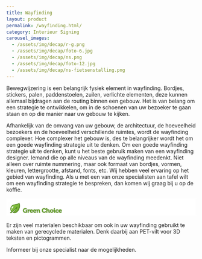 ```yaml
---
title: Wayfinding
layout: product
permalink: /wayfinding.html/
category: Interieur Signing
carousel_images:
  - /assets/img/decap/r-g.png
  - /assets/img/decap/foto-6.jpg
  - /assets/img/decap/ns.png
  - /assets/img/decap/foto-12.jpg
  - /assets/img/decap/ns-fietsenstalling.png
---
```

Bewegwijzering is een belangrijk fysiek element in wayfinding. Bordjes, stickers, palen, paddenstoelen, zuilen, verlichte elementen, deze kunnen allemaal bijdragen aan de routing binnen een gebouw. Het is van belang om een strategie te ontwikkelen, om in de schoenen van uw bezoeker te gaan staan en op die manier naar uw gebouw te kijken. 

Afhankelijk van de omvang van uw gebouw, de architectuur, de hoeveelheid bezoekers en de hoeveelheid verschillende ruimtes, wordt de wayfinding complexer. Hoe complexer het gebouw is, des te belangrijker wordt het om een goede wayfinding strategie uit te denken. Om een goede wayfinding strategie uit te denken, kunt u het beste gebruik maken van een wayfinding designer. Iemand die op alle niveaus van de wayfinding meedenkt. Niet alleen over ruimte nummering, maar ook formaat van bordjes, vormen, kleuren, lettergrootte, afstand, fonts, etc. Wij hebben veel ervaring op het gebied van wayfinding. Als u met een van onze specialisten aan tafel wilt om een wayfinding strategie te bespreken, dan komen wij graag bij u op de koffie.

![](/assets/img/decap/blaadje-groen-2.png)

Er zijn veel materialen beschikbaar om ook in uw wayfinding gebruikt te maken van gerecyclede materialen. Denk daarbij aan PET-vilt voor 3D teksten en pictogrammen. 

Informeer bij onze specialist naar de mogelijkheden.
